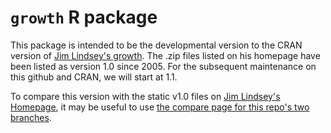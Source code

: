 
<!-- README.md is generated from README.Rmd. Please edit README.Rmd -->
`growth` R package
==================

This package is intended to be the developmental version to the CRAN version of [Jim Lindsey's growth](http://www.commanster.eu/rcode.html). The .zip files listed on his homepage have been listed as version 1.0 since 2005. For the subsequent maintenance on this github and CRAN, we will start at 1.1.

To compare this version with the static v1.0 files on [Jim Lindsey's Homepage](http://www.commanster.eu/rcode.html), it may be useful to use [the compare page for this repo's two branches](https://github.com/swihart/growth/compare/jim-lindsey-homepage-version-1.0...master?diff=split&name=master).
